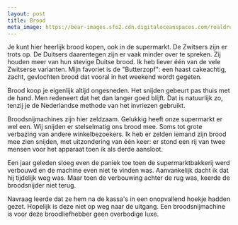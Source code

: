 ```yaml
---
layout: post
title: Brood
meta_image: https://bear-images.sfo2.cdn.digitaloceanspaces.com/roaldruiter-1679734783-0.png
---
```


Je kunt hier heerlijk brood kopen, ook in de supermarkt. De Zwitsers zijn er trots op. De Duitsers daarentegen zijn er vaak minder over te spreken. Zij houden meer van hun stevige Duitse brood. Ik heb liever één van de vele Zwitserse varianten. Mijn favoriet is de "Butterzopf": een haast cakeachtig, zacht, gevlochten brood dat vooral in het weekend wordt gegeten.

Brood koop je eigenlijk altijd ongesneden. Het snijden gebeurt pas thuis met de hand. Men redeneert dat het dan langer goed blijft. Dat is natuurlijk zo, tenzij je de Nederlandse methode van het invriezen gebruikt.

Broodsnijmachines zijn hier zeldzaam. Gelukkig heeft onze supermarkt er wel een. Wij snijden er stelselmatig ons brood mee. Soms tot grote verbazing van andere winkelbezoekers. Ik heb er zelden iemand zijn brood mee zien snijden, met uitzondering van één keer: er stond een rij van twee mensen voor het apparaat toen ik als derde aansloot.

Een jaar geleden sloeg even de paniek toe toen de supermarktbakkerij werd verbouwd en de machine even niet te vinden was. Aanvankelijk dacht ik dat hij tijdelijk weg was. Maar toen de verbouwing achter de rug was, keerde de broodsnijder niet terug.

Navraag leerde dat ze hem na de kassa's in een onopvallend hoekje hadden gezet. Hopelijk is deze niet op weg naar de uitgang. Een broodsnijmachine is voor deze broodliefhebber geen overbodige luxe.
